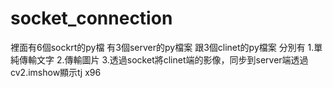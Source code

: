 # socket_connection

裡面有6個sockrt的py檔
有3個server的py檔案
跟3個clinet的py檔案
分別有
1.單純傳輸文字
2.傳輸圖片
3.透過socket將clinet端的影像，同步到server端透過cv2.imshow顯示tj x96
